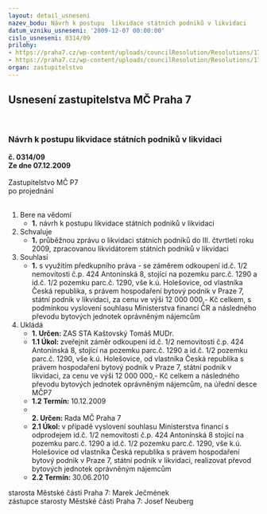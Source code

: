 ```yaml
---
layout: detail_usneseni
nazev_bodu: Návrh k postupu  likvidace státních podniků v likvidaci
datum_vzniku_usneseni: '2009-12-07 00:00:00'
cislo_usneseni: 0314/09
prilohy:
- https://praha7.cz/wp-content/uploads/councilResolution/Resolutions/17848/5-09-1177r.doc
- https://praha7.cz/wp-content/uploads/councilResolution/Resolutions/17848/5-09-skmbt_60009120710570.tif
organ: zastupitelstvo
---
```

<div id="ucUsn_pList" class="usn">
	<span><h2>Usnesení zastupitelstva MČ Praha 7 </h2>
<br></span><div class="standBody">
<span><h3>Návrh k postupu  likvidace státních podniků v likvidaci</h3></span><div class="center">
		<strong>č. 0314/09</strong><br>
	</div>
<div class="center">
		<strong>Ze dne 07.12.2009</strong><br><br>
	</div>Zastupitelstvo MČ P7<br> po projednání<br><br><ol>
<li>Bere na vědomí<ul><li>
<strong>1.</strong> návrh k postupu likvidace státních podniků v likvidaci </li></ul>
</li>
<li>Schvaluje<ul><li>
<strong>1.</strong> průběžnou zprávu o likvidaci státních podniků do III. čtvrtletí roku 2009, zpracovanou likvidátorem státních podniků v likvidaci  </li></ul>
</li>
<li>Souhlasí<ul><li>
<strong>1.</strong> s využitím předkupního práva - se záměrem odkoupení id.č. 1/2 nemovitosti č.p. 424 Antonínská 8, stojící na pozemku parc.č. 1290 a id.č. 1/2 pozemku parc.č. 1290, vše k.ú. Holešovice, od vlastníka Česká republika, s právem hospodaření  bytový podnik v Praze 7, státní podnik v likvidaci, za cenu ve výši 12 000 000,- Kč celkem, s podmínkou vyslovení souhlasu Ministerstva financí ČR a následného převodu bytových jednotek oprávněným nájemcům  </li></ul>
</li>
<li>Ukládá<ul>
<li>
<strong>1. Určen: </strong>ZAS STA Kaštovský Tomáš MUDr.</li>
<li>
<strong>1.1 Úkol: </strong>zveřejnit záměr odkoupení id.č. 1/2 nemovitosti č.p. 424 Antonínská 8, stojící na pozemku parc.č. 1290 a id.č. 1/2 pozemku parc.č. 1290, vše k.ú. Holešovice, od vlastníka Česká republika s právem hospodaření  bytový podnik v Praze 7, státní podnik v likvidaci, za cenu ve výši 12 000 000,- Kč celkem a následného převodu bytových jednotek oprávněným nájemcům, na úřední desce MČP7</li>
<li>
<strong>1.2 Termín: </strong>10.12.2009</li>
<li>
<strong><br>2. Určen: </strong>Rada MČ Praha 7</li>
<li>
<strong>2.1 Úkol: </strong>v případě vyslovení souhlasu Ministerstva financí s odprodejem  id.č. 1/2 nemovitosti č.p. 424 Antonínská 8 stojící na pozemku parc.č. 1290 a id.č. 1/2 pozemku parc.č. 1290, vše k.ú. Holešovice od vlastníka Česká republika s právem hospodaření  bytový podnik v Praze 7, státní podnik v likvidaci, realizovat převod bytových jednotek oprávněným nájemcům </li>
<li>
<strong>2.2 Termín: </strong>30.06.2010</li>
</ul>
</li>
</ol>starosta Městské části Praha 7: Marek Ječmének<br>zástupce starosty Městské části Praha 7: Josef Neuberg
</div>
</div>